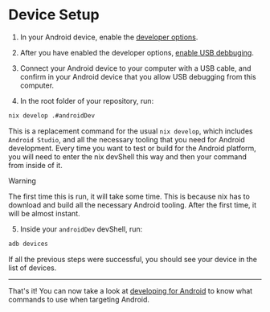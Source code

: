 # Device Setup

1. In your Android device, enable the [developer options](https://developer.android.com/studio/debug/dev-options).

2. After you have enabled the developer options, [enable USB debbuging](https://developer.android.com/studio/debug/dev-options#Enable-debugging).

3. Connect your Android device to your computer with a USB cable, and confirm in your Android device that you allow USB debugging from this computer.

4. In the root folder of your repository, run:

```bash
nix develop .#androidDev
```

This is a replacement command for the usual `nix develop`, which includes `Android Studio`, and all the necessary tooling that you need for Android development. Every time you want to test or build for the Android platform, you will need to enter the nix devShell this way and then your command from inside of it.

> [!WARNING]
> The first time this is run, it will take some time. This is because nix has to download and build all the necessary Android tooling. After the first time, it will be almost instant.

5. Inside your `androidDev` devShell, run:

```bash
adb devices
```

If all the previous steps were successful, you should see your device in the list of devices.

---

That's it! You can now take a look at [developing for Android](./developing) to know what commands to use when targeting Android.
